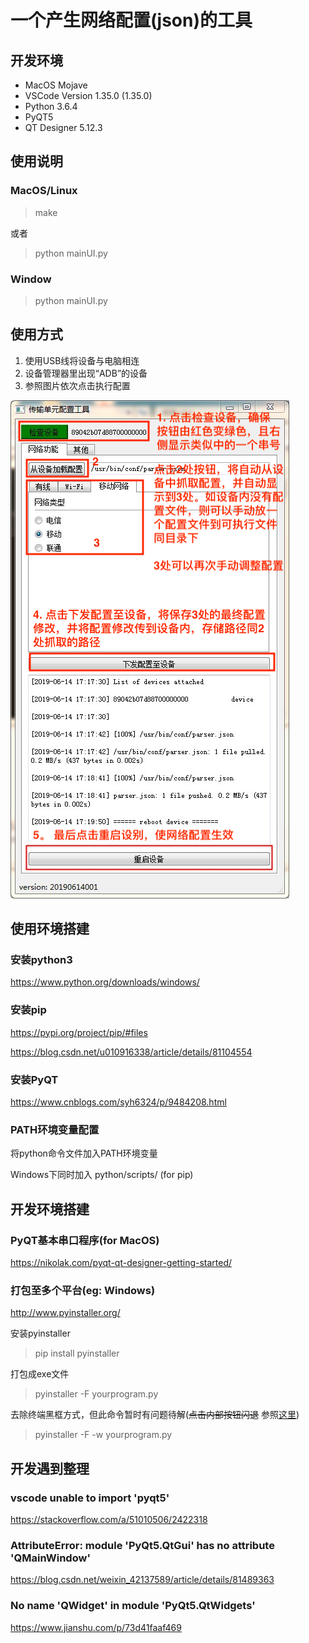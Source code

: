 # 一个产生网络配置(json)的工具
## 开发环境
* MacOS Mojave
* VSCode Version 1.35.0 (1.35.0)
* Python 3.6.4
* PyQT5
* QT Designer 5.12.3

## 使用说明
### MacOS/Linux
> make 

或者
> python mainUI.py
### Window
> python mainUI.py

## 使用方式
1. 使用USB线将设备与电脑相连
2. 设备管理器里出现“ADB”的设备
3. 参照图片依次点击执行配置

![](doc/tumNetConf.png)

## 使用环境搭建
### 安装python3
https://www.python.org/downloads/windows/

### 安装pip
https://pypi.org/project/pip/#files

https://blog.csdn.net/u010916338/article/details/81104554

### 安装PyQT
https://www.cnblogs.com/syh6324/p/9484208.html

### PATH环境变量配置
将python命令文件加入PATH环境变量

Windows下同时加入 python/scripts/ (for pip)

## 开发环境搭建
### PyQT基本串口程序(for MacOS)
https://nikolak.com/pyqt-qt-designer-getting-started/
### 打包至多个平台(eg: Windows)
http://www.pyinstaller.org/

安装pyinstaller
> pip install pyinstaller

打包成exe文件
> pyinstaller -F yourprogram.py

去除终端黑框方式，但此命令暂时有问题待解(~~点击内部按钮闪退~~ 参照[这里](https://stackoverflow.com/a/40108817/2422318))
> pyinstaller -F -w yourprogram.py

## 开发遇到整理
### vscode unable to import 'pyqt5'
https://stackoverflow.com/a/51010506/2422318

### AttributeError: module 'PyQt5.QtGui' has no attribute 'QMainWindow'
https://blog.csdn.net/weixin_42137589/article/details/81489363

### No name 'QWidget' in module 'PyQt5.QtWidgets'
https://www.jianshu.com/p/73d41faaf469